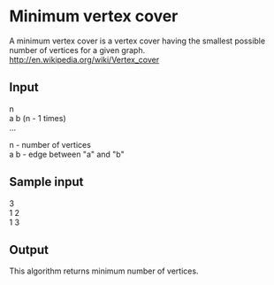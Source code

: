 # Minimum vertex cover

A minimum vertex cover is a vertex cover having the smallest possible number of vertices for a given graph.  
http://en.wikipedia.org/wiki/Vertex_cover  

## Input 
n  
a b  (n - 1 times)  
...


n - number of vertices  
a b - edge between "a" and "b"

## Sample input
3  
1 2  
1 3

## Output

This algorithm returns minimum number of vertices.